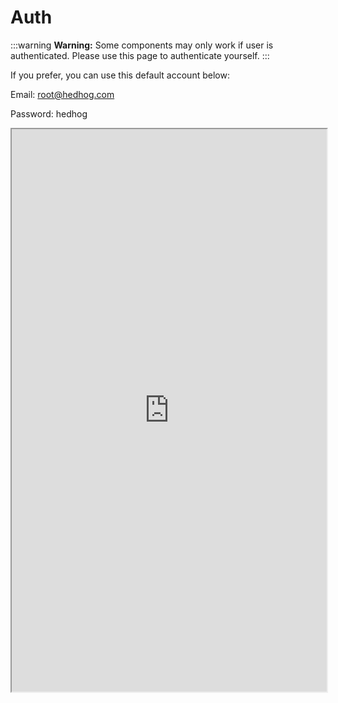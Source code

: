 # Auth

:::warning
**Warning:** Some components may only work if user is authenticated. Please use this page to authenticate yourself.
:::

If you prefer, you can use this default account below:

Email: root@hedhog.com

Password: hedhog

<iframe src="https://storybook.hedhog.com/iframe.html?id=authentication-login--docs" width="100%" height="900px" />
